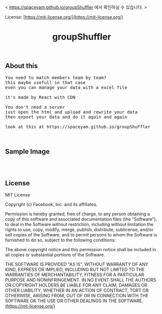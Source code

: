 < https://spaceyam.github.io/groupShuffler 에서 확인하실 수 있습니다. >


License: [https://mit-license.org/](https://mit-license.org/)

<h1 align="center">
  groupShuffler
  <img src="" alt=""> 
</h1>

&nbsp;
## About this ##
<pre>
You need to match members team by team?
this maybe usefull in that case
even you can manage your data with a excel file

it's made by React with CDN

You don't need a server 
just open the html and upload and rewrite your data
then export your data and do it again and again

look at this at https://spaceyam.github.io/groupShuffler
</pre>

&nbsp;
## Sample Image ##

![]()



&nbsp;
## License ##

MIT License

Copyright (c) Facebook, Inc. and its affiliates.

Permission is hereby granted, free of charge, to any person obtaining a copy
of this software and associated documentation files (the "Software"), to deal
in the Software without restriction, including without limitation the rights
to use, copy, modify, merge, publish, distribute, sublicense, and/or sell
copies of the Software, and to permit persons to whom the Software is
furnished to do so, subject to the following conditions:

The above copyright notice and this permission notice shall be included in all
copies or substantial portions of the Software.

THE SOFTWARE IS PROVIDED "AS IS", WITHOUT WARRANTY OF ANY KIND, EXPRESS OR
IMPLIED, INCLUDING BUT NOT LIMITED TO THE WARRANTIES OF MERCHANTABILITY,
FITNESS FOR A PARTICULAR PURPOSE AND NONINFRINGEMENT. IN NO EVENT SHALL THE
AUTHORS OR COPYRIGHT HOLDERS BE LIABLE FOR ANY CLAIM, DAMAGES OR OTHER
LIABILITY, WHETHER IN AN ACTION OF CONTRACT, TORT OR OTHERWISE, ARISING FROM,
OUT OF OR IN CONNECTION WITH THE SOFTWARE OR THE USE OR OTHER DEALINGS IN THE
SOFTWARE.
[(https://mit-license.org/)](https://mit-license.org/)
